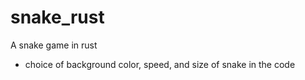 # snake_rust

A snake game in rust 
- choice of background color, speed, and size of snake in the code
